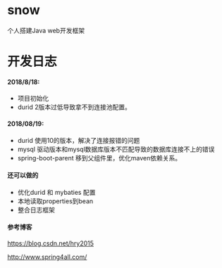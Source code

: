 # snow
个人搭建Java web开发框架
# 开发日志
 #### 2018/8/18:
 * 项目初始化
 * durid 2版本过低导致拿不到连接池配置。
 
 #### 2018/08/19:
 * durid 使用10的版本，解决了连接报错的问题
 * mysql 驱动版本和mysql数据库版本不匹配导致的数据库连接不上的错误
 * spring-boot-parent 移到父组件里，优化maven依赖关系。
 
 
 #### 还可以做的
 * 优化durid 和 mybaties 配置
 * 本地读取properties到bean
 * 整合日志框架
 
 #### 参考博客
 https://blog.csdn.net/hry2015

 http://www.spring4all.com/
 

 